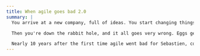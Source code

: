 ```yaml
---
title: When agile goes bad 2.0
summary: |
  You arrive at a new company, full of ideas. You start changing things, introducing new ideas, being disruptive, in all the nice ways, with all the best intentions in the world.

  Then you're down the rabbit hole, and it all goes very wrong. Eggs get broken, you have the queen of hearts chasing you and you can't quite tell if you're getting smaller or bigger.

  Nearly 10 years after the first time agile went bad for Sebastien, come spend an hour in wonderland discussing about all that can and does go wrong when you reach the limits of change, in a new remastered version.
---
```

